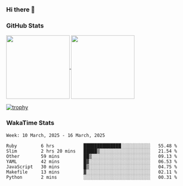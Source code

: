 ### Hi there 👋

### GitHub Stats

<a href="https://github.com/anuraghazra/github-readme-stats">
  <img align="center" height="170px" src="https://github-readme-stats.vercel.app/api/top-langs/?username=tksfjt1024&layout=compact&count_private=true&show_icons=true&show_icons=true&theme=graywhite" />
</a>
<a href="https://github.com/anuraghazra/github-readme-stats">
  <img align="center" height="170px" src="https://github-readme-stats.vercel.app/api?username=tksfjt1024&count_private=true&show_icons=true&show_icons=true&theme=graywhite" />
</a>

[![trophy](https://github-profile-trophy.vercel.app/?username=tksfjt1024)](https://github.com/ryo-ma/github-profile-trophy)

### WakaTime Stats

<!--START_SECTION:waka-->
```text
Week: 10 March, 2025 - 16 March, 2025

Ruby         6 hrs           ██████████████░░░░░░░░░░░   55.48 % 
Slim         2 hrs 20 mins   █████▒░░░░░░░░░░░░░░░░░░░   21.54 % 
Other        59 mins         ██▒░░░░░░░░░░░░░░░░░░░░░░   09.13 % 
YAML         42 mins         █▓░░░░░░░░░░░░░░░░░░░░░░░   06.53 % 
JavaScript   30 mins         █▒░░░░░░░░░░░░░░░░░░░░░░░   04.75 % 
Makefile     13 mins         ▓░░░░░░░░░░░░░░░░░░░░░░░░   02.11 % 
Python       2 mins          ░░░░░░░░░░░░░░░░░░░░░░░░░   00.31 % 
```
<!--END_SECTION:waka-->
